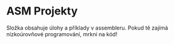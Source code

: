 # ASM Projekty

Složka obsahuje úlohy a příklady v assembleru. Pokud tě zajímá nízkoúrovňové programování, mrkni na kód!